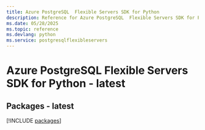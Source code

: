 ```yaml
---
title: Azure PostgreSQL  Flexible Servers SDK for Python
description: Reference for Azure PostgreSQL  Flexible Servers SDK for Python
ms.date: 05/28/2025
ms.topic: reference
ms.devlang: python
ms.service: postgresqlflexibleservers
---
```

# Azure PostgreSQL  Flexible Servers SDK for Python - latest
## Packages - latest
[!INCLUDE [packages](postgresql--flexible-servers-index.md)]
